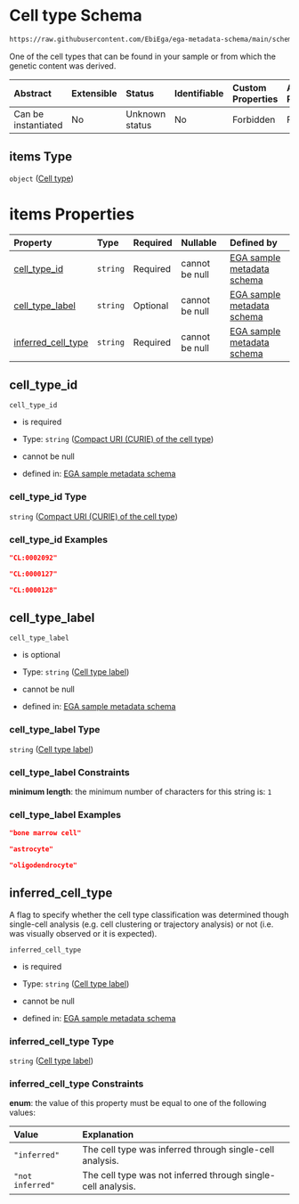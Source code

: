 # Cell type Schema

```txt
https://raw.githubusercontent.com/EbiEga/ega-metadata-schema/main/schemas/EGA.sample.json#/properties/cell_types/items
```

One of the cell types that can be found in your sample or from which the genetic content was derived.

| Abstract            | Extensible | Status         | Identifiable | Custom Properties | Additional Properties | Access Restrictions | Defined In                                                                   |
| :------------------ | :--------- | :------------- | :----------- | :---------------- | :-------------------- | :------------------ | :--------------------------------------------------------------------------- |
| Can be instantiated | No         | Unknown status | No           | Forbidden         | Forbidden             | none                | [EGA.sample.json\*](../../../schemas/EGA.sample.json "open original schema") |

## items Type

`object` ([Cell type](ega-18-properties-array-of-cell-types-cell-type.md))

# items Properties

| Property                                    | Type     | Required | Nullable       | Defined by                                                                                                                                                                                                                                                                      |
| :------------------------------------------ | :------- | :------- | :------------- | :------------------------------------------------------------------------------------------------------------------------------------------------------------------------------------------------------------------------------------------------------------------------------ |
| [cell\_type\_id](#cell_type_id)             | `string` | Required | cannot be null | [EGA sample metadata schema](ega-18-properties-array-of-cell-types-cell-type-properties-compact-uri-curie-of-the-cell-type.md "https://raw.githubusercontent.com/EbiEga/ega-metadata-schema/main/schemas/EGA.sample.json#/properties/cell_types/items/properties/cell_type_id") |
| [cell\_type\_label](#cell_type_label)       | `string` | Optional | cannot be null | [EGA sample metadata schema](ega-18-properties-array-of-cell-types-cell-type-properties-cell-type-label.md "https://raw.githubusercontent.com/EbiEga/ega-metadata-schema/main/schemas/EGA.sample.json#/properties/cell_types/items/properties/cell_type_label")                 |
| [inferred\_cell\_type](#inferred_cell_type) | `string` | Required | cannot be null | [EGA sample metadata schema](ega-18-properties-array-of-cell-types-cell-type-properties-cell-type-label-1.md "https://raw.githubusercontent.com/EbiEga/ega-metadata-schema/main/schemas/EGA.sample.json#/properties/cell_types/items/properties/inferred_cell_type")            |

## cell\_type\_id



`cell_type_id`

*   is required

*   Type: `string` ([Compact URI (CURIE) of the cell type](ega-18-properties-array-of-cell-types-cell-type-properties-compact-uri-curie-of-the-cell-type.md))

*   cannot be null

*   defined in: [EGA sample metadata schema](ega-18-properties-array-of-cell-types-cell-type-properties-compact-uri-curie-of-the-cell-type.md "https://raw.githubusercontent.com/EbiEga/ega-metadata-schema/main/schemas/EGA.sample.json#/properties/cell_types/items/properties/cell_type_id")

### cell\_type\_id Type

`string` ([Compact URI (CURIE) of the cell type](ega-18-properties-array-of-cell-types-cell-type-properties-compact-uri-curie-of-the-cell-type.md))

### cell\_type\_id Examples

```json
"CL:0002092"
```

```json
"CL:0000127"
```

```json
"CL:0000128"
```

## cell\_type\_label



`cell_type_label`

*   is optional

*   Type: `string` ([Cell type label](ega-18-properties-array-of-cell-types-cell-type-properties-cell-type-label.md))

*   cannot be null

*   defined in: [EGA sample metadata schema](ega-18-properties-array-of-cell-types-cell-type-properties-cell-type-label.md "https://raw.githubusercontent.com/EbiEga/ega-metadata-schema/main/schemas/EGA.sample.json#/properties/cell_types/items/properties/cell_type_label")

### cell\_type\_label Type

`string` ([Cell type label](ega-18-properties-array-of-cell-types-cell-type-properties-cell-type-label.md))

### cell\_type\_label Constraints

**minimum length**: the minimum number of characters for this string is: `1`

### cell\_type\_label Examples

```json
"bone marrow cell"
```

```json
"astrocyte"
```

```json
"oligodendrocyte"
```

## inferred\_cell\_type

A flag to specify whether the cell type classification was determined though single-cell analysis (e.g. cell clustering or trajectory analysis) or not (i.e. was visually observed or it is expected).

`inferred_cell_type`

*   is required

*   Type: `string` ([Cell type label](ega-18-properties-array-of-cell-types-cell-type-properties-cell-type-label-1.md))

*   cannot be null

*   defined in: [EGA sample metadata schema](ega-18-properties-array-of-cell-types-cell-type-properties-cell-type-label-1.md "https://raw.githubusercontent.com/EbiEga/ega-metadata-schema/main/schemas/EGA.sample.json#/properties/cell_types/items/properties/inferred_cell_type")

### inferred\_cell\_type Type

`string` ([Cell type label](ega-18-properties-array-of-cell-types-cell-type-properties-cell-type-label-1.md))

### inferred\_cell\_type Constraints

**enum**: the value of this property must be equal to one of the following values:

| Value            | Explanation                                                  |
| :--------------- | :----------------------------------------------------------- |
| `"inferred"`     | The cell type was inferred through single-cell analysis.     |
| `"not inferred"` | The cell type was not inferred through single-cell analysis. |
